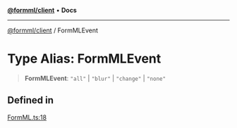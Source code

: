 [**@formml/client**](../README.md) • **Docs**

---

[@formml/client](../globals.md) / FormMLEvent

# Type Alias: FormMLEvent

> **FormMLEvent**: `"all"` \| `"blur"` \| `"change"` \| `"none"`

## Defined in

[FormML.ts:18](https://github.com/formml/formml/blob/527c6e93502cf5114979de3946b0cc8cf0790b3f/packages/client/src/FormML.ts#L18)
